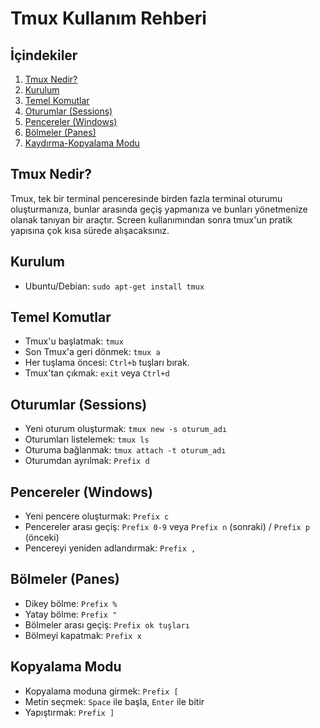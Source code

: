 # Tmux Kullanım Rehberi

## İçindekiler

1. [Tmux Nedir?](#tmux-nedir)
2. [Kurulum](#kurulum)
3. [Temel Komutlar](#temel-komutlar)
4. [Oturumlar (Sessions)](#oturumlar-sessions)
5. [Pencereler (Windows)](#pencereler-windows)
6. [Bölmeler (Panes)](#bölmeler-panes)
7. [Kaydırma-Kopyalama Modu](#kopyalama-modu)

## Tmux Nedir?

Tmux, tek bir terminal penceresinde birden fazla terminal oturumu oluşturmanıza, bunlar arasında geçiş yapmanıza ve bunları yönetmenize olanak tanıyan bir araçtır. Screen kullanımından sonra tmux'un pratik yapısına çok kısa sürede alışacaksınız.

## Kurulum

- Ubuntu/Debian: `sudo apt-get install tmux`

## Temel Komutlar

- Tmux'u başlatmak: `tmux`
- Son Tmux'a geri dönmek: `tmux a`
- Her tuşlama öncesi: `Ctrl+b` tuşları bırak. 
- Tmux'tan çıkmak: `exit` veya `Ctrl+d`

## Oturumlar (Sessions)

- Yeni oturum oluşturmak: `tmux new -s oturum_adı`
- Oturumları listelemek: `tmux ls`
- Oturuma bağlanmak: `tmux attach -t oturum_adı`
- Oturumdan ayrılmak: `Prefix d`

## Pencereler (Windows)

- Yeni pencere oluşturmak: `Prefix c`
- Pencereler arası geçiş: `Prefix 0-9` veya `Prefix n` (sonraki) / `Prefix p` (önceki)
- Pencereyi yeniden adlandırmak: `Prefix ,`

## Bölmeler (Panes)

- Dikey bölme: `Prefix %`
- Yatay bölme: `Prefix "`
- Bölmeler arası geçiş: `Prefix ok tuşları`
- Bölmeyi kapatmak: `Prefix x`

## Kopyalama Modu

- Kopyalama moduna girmek: `Prefix [`
- Metin seçmek: `Space` ile başla, `Enter` ile bitir
- Yapıştırmak: `Prefix ]`

